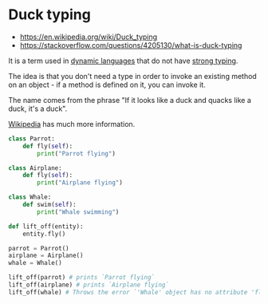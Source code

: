 # Duck typing

- https://en.wikipedia.org/wiki/Duck_typing
- https://stackoverflow.com/questions/4205130/what-is-duck-typing

It is a term used in [dynamic languages](http://en.wikipedia.org/wiki/Dynamic_programming_language) that do not have [strong typing](http://en.wikipedia.org/wiki/Strong_typing).

The idea is that you don't need a type in order to invoke an existing method on an object - if a method is defined on it, you can invoke it.

The name comes from the phrase "If it looks like a duck and quacks like a duck, it's a duck".

[Wikipedia](https://en.wikipedia.org/wiki/Duck_typing) has much more information.

```python
class Parrot:
	def fly(self):
		print("Parrot flying")

class Airplane:
	def fly(self):
		print("Airplane flying")

class Whale:
	def swim(self):
		print("Whale swimming")

def lift_off(entity):
	entity.fly()

parrot = Parrot()
airplane = Airplane()
whale = Whale()

lift_off(parrot) # prints `Parrot flying`
lift_off(airplane) # prints `Airplane flying`
lift_off(whale) # Throws the error `'Whale' object has no attribute 'fly'`
```
